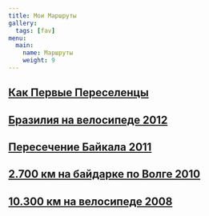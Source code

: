```yaml
---
title: Мои Маршруты
gallery:
  tags: [fav]
menu:
  main:
    name: Маршруты
    weight: 9
---
```


<h2><a href="/ru/my-routes/as-the-first-settlers/">Как Первые Переселенцы</a></h2>
<h2><a href="/ru/my-routes/brazil-by-bicycle-2012/">Бразилия на велосипеде 2012</a></h2>
<h2><a href="/ru/my-routes/across-baikal-2011/">Пересечение Байкала 2011</a></h2>
<h2><a href="/ru/my-routes/paddling-2700km-along-the-volga-2010/">2.700 км на байдарке по Волге 2010</a></h2>
<h2><a href="/ru/my-routes/transrussia-10300km-by-bicycle-2008/">10.300 км на велосипеде 2008</a></h2>
